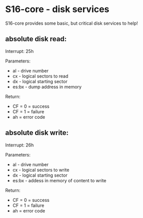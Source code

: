 # S16-core - disk services
S16-core provides some basic, but critical disk services to help!

## absolute disk read:
Interrupt: 25h

Parameters:
- al - drive number
- cx - logical sectors to read
- dx - logical starting sector
- es:bx - dump address in memory

Return:
- CF = 0 = success
- CF = 1 = failure
- ah = error code

## absolute disk write:
Interrupt: 26h

Parameters:
- al - drive number
- cx - logical sectors to write
- dx - logical starting sector
- es:bx - addess in memory of content to write

Return:
- CF = 0 = success
- CF = 1 = failure
- ah = error code